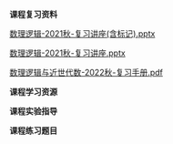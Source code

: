 **课程复习资料**

[数理逻辑-2021秋-复习讲座(含标记).pptx](https://gh.hitcs.cc/https://raw.githubusercontent.com/HIT-OpenCS/CS_Courses/main/公共课程/数理逻辑与近世代数/课程复习资料/数理逻辑-2021秋-复习讲座(含标记).pptx)

[数理逻辑-2021秋-复习讲座.pptx](https://gh.hitcs.cc/https://raw.githubusercontent.com/HIT-OpenCS/CS_Courses/main/公共课程/数理逻辑与近世代数/课程复习资料/数理逻辑-2021秋-复习讲座.pptx)

[数理逻辑与近世代数-2022秋-复习手册.pdf](https://gh.hitcs.cc/https://raw.githubusercontent.com/HIT-OpenCS/CS_Courses/main/公共课程/数理逻辑与近世代数/课程复习资料/数理逻辑与近世代数-2022秋-复习手册.pdf)

**课程学习资源**

**课程实验指导**

**课程练习题目**

